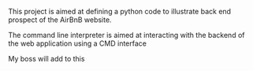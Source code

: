 This project is aimed at defining a python code to
illustrate back end prospect of the AirBnB website.

The command line interpreter is aimed at interacting with
the backend of the web application using a CMD interface

My boss will add to this
